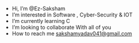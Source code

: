-  Hi, I’m @Ez-Saksham
-  I’m interested in Software , Cyber-Security & IOT
-  I’m currently learning C
-  I’m looking to collaborate With all of you
-  How to reach me sakshamyadav041@gmail.com

<!---
Ez-Saksham/Ez-Saksham is a ✨ special ✨ repository because its `README.md` (this file) appears on your GitHub profile.
You can click the Preview link to take a look at your changes.
--->
